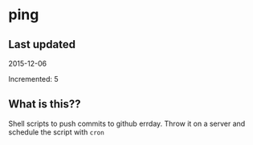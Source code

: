 # ping

## Last updated
2015-12-06

Incremented: 5

## What is this?? 
Shell scripts to push commits to github errday. Throw it on a server and schedule the script with `cron`
